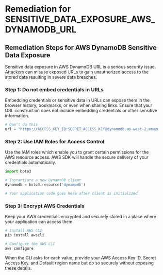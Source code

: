 # Remediation for SENSITIVE_DATA_EXPOSURE_AWS_DYNAMODB_URL

## Remediation Steps for AWS DynamoDB Sensitive Data Exposure

Sensitive data exposure in AWS DynamoDB URL is a serious security issue. Attackers can misuse exposed URLs to gain unauthorized access to the stored data resulting in severe data breaches.

### Step 1: Do not embed credentials in URLs

Embedding credentials or sensitive data in URLs can expose them in the browser history, bookmarks, or even when sharing links. Ensure that your URL construction does not include embedding credentials or other sensitive information.

```python
# Don't do this
url = "https://ACCESS_KEY_ID:SECRET_ACCESS_KEY@dynamodb.us-west-2.amazonaws.com"
```

### Step 2: Use IAM Roles for Access Control

Use the IAM roles which enable you to grant certain permissions for the AWS resource access. AWS SDK will handle the secure delivery of your credentials automatically.

```python
import boto3

# Instantiate a new DynamoDB client
dynamodb = boto3.resource('dynamodb')

# Your application code goes here after client is initialized
```

### Step 3: Encrypt AWS Credentials 

Keep your AWS credentials encrypted and securely stored in a place where your application can access them.

```bash
# Install AWS CLI
pip install awscli

# Configure the AWS CLI
aws configure
```

When the CLI asks for each value, provide your AWS Access Key ID, Secret Access Key, and Default region name but do so securely without exposing these details.